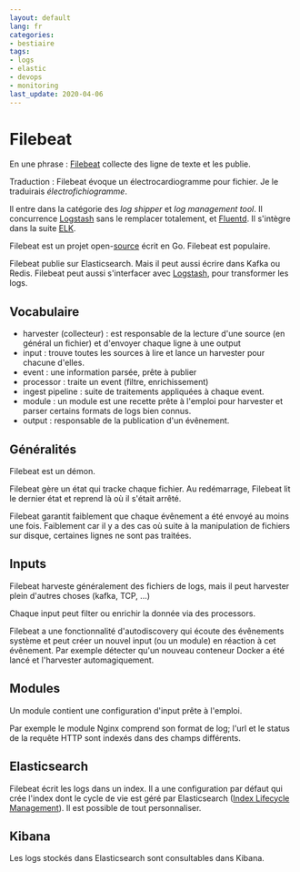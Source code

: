 ```yaml
---
layout: default
lang: fr
categories:
- bestiaire
tags:
- logs
- elastic
- devops
- monitoring
last_update: 2020-04-06
---
```


# Filebeat

En une phrase : [Filebeat][filebeat-official-website] collecte 
des ligne de texte et les publie.

Traduction : Filebeat évoque un électrocardiogramme pour fichier.
 Je le traduirais _électrofichiogramme_.

Il entre dans la catégorie des _log shipper_ et 
_log management tool_. Il concurrence
[Logstash][logstash-official-website] sans le remplacer
totalement, et [Fluentd][fluentd-official-website].
Il s'intègre dans la suite [ELK][elk-official-website].

Filebeat est un projet open-[source][filebeat-github] écrit
en Go. Filebeat est populaire.

Filebeat publie sur Elasticsearch. Mais il peut
aussi écrire dans Kafka ou Redis. Filebeat peut aussi 
s'interfacer avec [Logstash][logstash-official-website],
pour transformer les logs.

## Vocabulaire

- harvester (collecteur) : est responsable de la lecture d'une
  source (en général un fichier) et d'envoyer chaque ligne 
  à une output
- input : trouve toutes les sources à lire et lance un 
  harvester pour chacune d'elles. 
- event : une information parsée, prête à publier
- processor : traite un event (filtre, enrichissement)
- ingest pipeline : suite de traitements appliquées à chaque
  event.
- module : un module est une recette prête à l'emploi pour
  harvester et parser certains formats de logs bien connus.
- output : responsable de la publication d'un évênement.

## Généralités

Filebeat est un démon.

Filebeat gère un état qui tracke chaque fichier. Au 
redémarrage, Filebeat lit le dernier état et reprend
là où il s'était arrêté.

Filebeat garantit faiblement que chaque évênement a été envoyé
au moins une fois. Faiblement car il y a des cas où suite
à la manipulation de fichiers sur disque, certaines lignes
ne sont pas traitées.

## Inputs

Filebeat harveste généralement des fichiers de logs, mais
il peut harvester plein d'autres choses (kafka, TCP, ...)

Chaque input peut filter ou enrichir la donnée via des 
processors.

Filebeat a une fonctionnalité d'autodiscovery qui écoute
des évênements système et peut créer un nouvel input
(ou un module) en réaction à cet évênement. Par exemple
détecter qu'un nouveau conteneur Docker a été lancé et
l'harvester automagiquement.

## Modules

Un module contient une configuration d'input prête à l'emploi.

Par exemple le module Nginx comprend son format
de log; l'url et le status de la requête HTTP sont indexés dans
des champs différents.

## Elasticsearch

Filebeat écrit les logs dans un index. Il a une configuration
par défaut qui crée l'index dont le cycle de vie est 
géré par Elasticsearch ([Index Lifecycle Management][elasticsearch-ilm]).
Il est possible de tout personnaliser.


## Kibana 

Les logs stockés dans Elasticsearch sont consultables
dans Kibana. 

[fluentd-official-website]: https://www.fluentd.org/

[elk-official-website]: https://www.elastic.co/fr/what-is/elk-stack

[elasticsearch-ilm]: https://www.elastic.co/guide/en/elasticsearch/reference/current/getting-started-index-lifecycle-management.html

[logstash-official-website]: https://www.elastic.co/fr/logstash

[filebeat-official-website]:
https://github.com/elastic/beats/tree/master/filebeat

[filebeat-github]:
https://github.com/elastic/beats/tree/master/filebeat